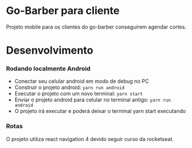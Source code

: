 # Go-Barber para cliente
Projeto mobile para os clientes do go-barber conseguirem agendar cortes.

# Desenvolvimento
### Rodando localmente Android
* Conectar seu celular android em modo de debug no PC 
* Construir o projeto android: `yarn run android`
* Executar o projeto com um novo terminal: `yarn start`
* Enviar o projeto android para celular no terminal antigo: `yarn run android`
* O projeto irá executar e poderá deixar o terminal yarn start executando

### Rotas
O projeto utiliza react navigation 4 devido seguir curso da rocketseat.